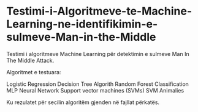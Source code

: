# Testimi-i-Algoritmeve-te-Machine-Learning-ne-identifikimin-e-sulmeve-Man-in-the-Middle

Testimi i algoritmeve Machine Learning për detektimin e sulmeve Man In The Middle Attack.

Algoritmet e testuara:

  Logistic Regression
  Decision Tree Algorith
  Random Forest Classification
  MLP Neural Network
  Support vector machines (SVMs)
  SVM Animalies

Ku rezulatet për secilin algoritëm gjenden në fajllat përkatës.
